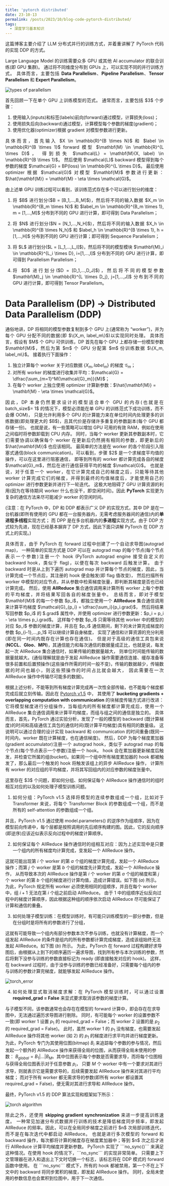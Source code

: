 ```yaml
---
title: 'pytorch distributed'
date: 23-10-13
permalink: /posts/2023/10/blog-code-pytorch-distributed/
tags:
  - 深度学习基本知识
---
```


<p style="text-align:justify; text-justify:inter-ideograph;">这篇博客主要介绍了 LLM 分布式并行的训练方式，并着重讲解了 PyTorch 代码的实现 DDP 的方式。</p>

<p style="text-align:justify; text-justify:inter-ideograph;">Large Language Model 的训练需要众多 GPU 或其他 AI accumulator 的联合训练(即 GPU 集群)。
通过将不同维度分布到 GPUs 上，可以实现不同的并行训练方式。
具体而言，主要包括 <b>Data Parallelism</b>、<b>Pipeline Parallelism</b>、<b>Tensor Parallelism</b> 和 <b>Expert Parallelism</b>。</p>

![types of parallelism](/images/train_parallelism.png)

<p style="text-align:justify; text-justify:inter-ideograph;">首先回顾一下在单个 GPU 上训练模型的范式。
通常而言，主要包括 $3$ 个步骤：</p>

1. 使用输入(inputs)和标签(labels)前向(forward)通过模型，计算损失(loss)；
2. 使用损失后向(backward)通过模型，计算模型每个参数的梯度(gradient)；
3. 使用优化器(optimizer)根据 gradient 对模型参数进行更新。

<p style="text-align:justify; text-justify:inter-ideograph;">具体而言，首先输入 $X \in \mathbb{R}^{B \times N}$ 和 $label \in \mathbb{R}^{B \times 1}$ forward 模型 $\mathbf{M} \in \mathbb{R}^{L \times D}$，
得到损失 $\mathcal{L} = \mathbf{M}(X, label) \in \mathbb{R}^{B \times 1}$。
然后使用 $\mathcal{L}$ backward 模型得到每个参数的梯度 $\mathcal{G} = BP(loss) \in \mathbb{R}^{L \times D}$。
最后使用 optimizer 根据 $\mathcal{G}$ 对模型 $\mathbf{M}$ 参数进行更新：$\hat{\mathbf{M}} = \mathbf{M} - \eta \times \mathcal{G}$。</p>

<p style="text-align:justify; text-justify:inter-ideograph;">由上述单 GPU 训练过程可以看到，该训练范式存在多个可以进行划分的维度：</p>

1. <p style="text-align:justify; text-justify:inter-ideograph;">将 $B$ 进行划分($B = [B_1,...,B_M]$)，然后将不同的输入数据 $X_m \in \mathbb{R}^{B_m \times N}$ 和 $label_m \in \mathbb{R}^{B_m \times 1}, m = [1,...,M]$ 分布到不同的 GPU 进行计算，即可得到 Data Parallelism；</p>
2. <p style="text-align:justify; text-justify:inter-ideograph;">将 $N$ 进行划分($N = [N_1,...,N_H]$)，然后将不同的输入数据 $X_h \in \mathbb{R}^{B \times N_h}$ 和 $label_h \in \mathbb{R}^{B \times 1}, h = [1,...,H]$ 分布到不同的 GPU 进行计算；即可得到 Sequence Parallelism；</p>
3. <p style="text-align:justify; text-justify:inter-ideograph;">将 $L$ 进行划分($L = [L_1,...,L_I]$)，然后将不同的模型模块 $\mathbf{M}_i \in \mathbb{R}^{L_i \times D}, i=[1,...,I]$ 分布到不同的 GPU 进行计算，即可得到 Parallelism Parallelism；</p>
4. <p style="text-align:justify; text-justify:inter-ideograph;">将 $D$ 进行划分($D = [D_1,...,D_J]$)，然后将不同的模型参数 $\mathbf{M}_j \in \mathbb{R}^{L \times D_j}, j=[1,...,J]$ 分布到不同的 GPU 进行计算，即可得到 Tensor Parallelism。</p>


Data Parallelism (DP) $\rightarrow$ Distributed Data Parallelism (DDP)
===

<p style="text-align:justify; text-justify:inter-ideograph;">通俗地讲，DP 将相同的模型参数复制到多个 GPU 上(通常称为 “worker”)，并为每个 GPU 分配不同的数据(即 $\{X_m, label_m\}$)以实现同时处理。
具体而言，假设有 $M$ 个 GPU 可供训练，DP 首先在每个 GPU 上都存储一份模型参数 $\mathbf{M}$，然后为第 $m$ 个 GPU 分配第 $m$ 份训练数据 $\{X_m, label_m\}$。
接着执行下面操作：</p>

1. 独立计算每个 worker 关于对应数据 $\{X_m, label_m\}$ 的梯度 $\mathcal{G}_m$；
2. 对所有 worker 的梯度进行收集并平均：$\mathcal{G} = \dfrac{\sum_{m=1}^M{\mathcal{G}_m}}{M}$；
3. 在每个 worker 上独立使用 optimizer 计算新参数：$\hat{\mathbf{M}} = \mathbf{M} - \eta \times \mathcal{G}$。

<p style="text-align:justify; text-justify:inter-ideograph;">因此，DP 本身仍然要求设计的模型适合单个 GPU 的内存(也就是在 batch_size$= 1$ 的情况下，模型必须能在单 GPU 的训练范式下成功训练，而不会爆 OOM)，
只是允许利用多个 GPU 的计算能力来在单位时间内处理更多的训练数据(即处理更大的 $B$)，且其代价是存储许多重复的参数副本(每个 GPU 都存储一份)。
也就是说，有一些策略可以增加 GPU 可用的有效 RAM，例如在使用之间临时将参数卸载到 CPU 内存。
同时，当每个 worker 更新其参数副本时，它们需要协调以确保每个 worker 在更新后仍然拥有相同的参数，即更新后的 $\hat{\mathbf{M}}$ 也应该相同。
最简单的方法是在 worker 的各个阶段引入阻塞式通信(block communication)。可以看到，步骤 $2$ 是一个求梯度平均值的操作，可以在这里进行阻塞通信，
即等到所有的 worker 都计算完成各自的梯度 $\mathcal{G}_m$，然后在进行通信获得平均的梯度 $\mathcal{G}$。
也就是说，对于任意一个 worker，在它计算完成自己的梯度之后，只能等待其他 worker 计算完成它们的梯度，并得到最终的均值梯度后，才能使用自己的 optimizer 进行参数更新并进行下一轮迭代。
这极大地阻碍了 GPU 计算资源的利用(因为在等待期间 worker 什么也没干，即空闲时间)。因此 <b>PyTorch</b> 实现更为复杂的通信方法来尽可能减少 worker 的空闲时间。</p>

<p style="text-align:justify; text-justify:inter-ideograph;">(注意：在 PyTorch 中，DP 和 DDP 都表示广义 DP 的实现方式，其中 DP 是在一台机器(即所有使用的 GPU 都在一台服务器内，无需考虑服务器间的通信)内的<b>单进程多线程</b>实现方式；
而 DPP 是在多台机器内的<b>多进程</b>实现方式。由于 DDP 方式较为先进，现在已经基本摒弃了 DP 方式，因此下面只讲解 PyTorch 在 DDP 方式上的实现。)

<p style="text-align:justify; text-justify:inter-ideograph;">具体而言，由于 PyTorch 在 forward 过程中创建了一个自动求导图(autograd map)，
一种简单的实现方式是 DDP 可以在 autograd map 的每个节点(每个节点表示一个参数)注册一个 hook (PyTorch autograd engine 接受自定义的 backward hook，类似于 flag)，以便在每次 backward 后触发计算。
由于 backward 时是从上到下遍历 autograd map 并计算每个节点的梯度，因此，当计算完成一个节点后，其注册的 hook 便会触发(即 flag 值改变)，
然后扫描所有 worker 中模型的对应节点，并从参数中检索梯度张量，即判断其梯度是否也已经计算完成。
然后，使用 <b>AllReduce</b> 集合通信调用来计算所有 worker 上每个参数的平均梯度，并将结果写回各自的梯度张量中。
总结而言，即对于模型 $\mathbf{M}$ 的每一个参数 $p_i$，都独立使用一个 <b>AllReduce</b> 集合通信调用来计算平均梯度 $\mathcal{G}_{p_i} = \dfrac{\sum_i}{p_i.grad}$，
然后将结果写回参数 $p_i$ 的 $.grad$ 属性中，并使用 optimizer 进行参数更新：$p_i = p_i - \eta \times p_i.grad$。
这样每个参数 $p_i$ 只需等待其他 worker 中的模型的对应 $p_i$ 参数的梯度计算，并且在 $p_i$ 通信期间，剩下的未计算完成梯度的参数 $p_{i-1},...,p_1$ 可以继续计算自身梯度，
实现了通信和计算资源的充分利用(即在同一时间内既存在计算也存在通信)。
但是对于高级的通信工具包来说(<b>NCCL</b>、<b>Gloo</b>、<b>MPI</b>)，其通信能力和每次通信的数据量成正比，也就是说，每发起一次 AllReduce 集合通信时，如果传输的数据量越大，
则单位时间能传输的数据量就越大。(通俗理解就是由于发起 AllReduce 操作需要通信连接、缓存准备等很多前置和后置预操作(这些操作所需的时间一般不变)，传输的数据越少，传输数据的时间也越小，则这些预操作的时间占比就会越大，
因此需要在一次 AllReduce 操作中传输尽可能多的数据)。</p>

<p style="text-align:justify; text-justify:inter-ideograph;">根据上述分析，不能等到所有梯度计算完成再一次性全部传输，也不能每个梯度都完成后就立刻传输。因此在 <a href="https://arxiv.org/abs/2006.15704" target="_blank">Pytorch v1.5</a> 中，
其使用了 <b>bucketing gradients + overlapping computation with communication</b> 的块梯度传输方式进行改进：它将模型梯度进行分组操作，当每组内的所有梯度都计算完成后，使用一个 AllReduce 集合通信调用来计算平均梯度，而组与组之间的通信是独立的。
具体而言，首先，PyTorch 通过实验分析，发现了一般的模型的 backward (既计算梯度)的时间和高级通信工具包的通信时间(既计算平均梯度)具有相同的数量级。
这说明可以通过合理的设计实现 backward 和 communication 的时间重叠(既同一时间内，worker 既在计算梯度，也在通信梯度)。
然后，DDP 为每个梯度累加器(gradient accumulator)注册一个 autograd hook，类似于 autograd map 的每个节点(每个节点表示一个参数)注册一个 hook。
hook 会在累加器更新梯度后触发，并检查它所属的组(bucket)。如果同一个组中所有梯度累加器的 hook 都被触发了，那么最后一个触发的 hook 将触发该组上的异步 AllReduce 操作，
计算所有 worker 的对应组的平均梯度，并将其写回组内的对应参数的梯度张量中。</p>

<p style="text-align:justify; text-justify:inter-ideograph;">这里存在 $3$ 个问题，即如何分组、如何保证每个 AllReduce 操作通信时的组时相互对应的以及如何处理子模型训练问题。</p>

1. <p style="text-align:justify; text-justify:inter-ideograph;">如何分组：PyTorch v1.5 选择将模型的连续参数组成一个组，比如对于 Transformer 来说，将每个 Transformer Block 的参数组成一个组，而不是所有的 self-attention 的参数组成一个组。
并且，PyTorch v1.5 通过使用 model.parameters() 的逆序作为组顺序，因为在模型前向传递中，每个层都是按照调用的先后顺序构建的图。因此，它的反向顺序(即逆序)应该近似表示反向过程中的梯度计算顺序。</p>

2. <p style="text-align:justify; text-justify:inter-ideograph;">如何保证每个 AllReduce 操作通信时的组相互对应：因为上述实现中是只要一个组内的所有梯度均计算完成，变发起一个 AllReduce 操作。
这就可能出现第 $i$ 个 worker 的第 $a$ 个组的梯度计算完成，发起一个 AllReduce 操作；而第 $j$ 个 worker 是第 $b$ 个组的梯度先计算完成，发起一个 AllReduce 操作，
从而导致本次的 AllReduce 操作是第 $i$ 个 worker 的第 $a$ 个组的梯度和第 $j$ 个 worker 的第 $b$ 个组的梯度进行计算均值，造成计算错误。如下图 $(a)$ 所示。
为此，PyTorch 规定所有 worker 必须使用相同的组顺序，并且在每个 worker 中，组 $i+1$ 无法在第 $i$ 个组之前启动 AllReduce。
由于 1 中的组顺序近似反向过程中的梯度计算顺序，因此根据这种组的顺序依次启动 AllReduce 尽可能保证了计算和通信的重叠。</p>

3. <p style="text-align:justify; text-justify:inter-ideograph;">如何处理子模型训练：在模型训练时，有可能只训练模型的一部分参数，但是在分组时是将所有的参数进行了分组，
这就有可能导致一个组内有部分参数本次不参与训练，也就没有计算梯度，而一个组发起 AllReduce 的条件是组内的所有参数都计算完成梯度，造成该组始终无法发起 AllReduce。如下图 $(b)$ 所示。
为此，PyTorch 在 forward 过程构建好求导图后，由根据从上到下的顺序遍历一遍求导图，找到所有参与本次训练的参数，然后将剩下没参与训练的参数直接标记为 ready (即直接触发对应的 hook)。
这样，在 backward 过程时，由于没参与训练的参数已经准备好，只需要每个组内的参与训练的参数计算完梯度，就能够发起 AllReduce 操作。</p>

![torch_error](/images/torch_DDP_error.png)

4. <p style="text-align:justify; text-justify:inter-ideograph;">如何处理显式取消梯度求解：在 PyTorch 模型训练时，可以通过设置 <b>required_grad = False</b> 来显式要求取消该参数的梯度计算。
与子模型不同，该参数通常也会存在在模型的 forward 计算中，即会存在在求导图中，无法通过遍历求导图进行剔除。
同时，有可能每个 worker 的设置参数不一致(即 worker $1$ 设置 $p_1$ 的 required_grad = False；而 worker $2$ 设置的是 $p_2$ 的 required_grad = False)。
此时，虽然 worker $1$ 的 $p_1$ 没有梯度，也需要发起 AllReduce 操作将其他 worker (如 $2$) 的 $p_1$ 的梯度进行求平均并进行梯度更新。
为此，PyTorch 专门为其使用位图(bitmap) $B_i$ 来追踪每个参数的参与情况，然后发起一个额外的 AllReduce 操作来获得全局的位图，从而获得全局未使用的参数：
$B_{global} = B_1 | ... | B_M$。其中位图表示每个参数是否需要求导，而将每个位图相与获得全局位图表示对于任意参数 $p_i$，
只要 $M$ 个 worker 中有一个要求对其进行求导，则就表示它是需要求导的，后续需要发起 AllReduce 操作来对其进行平均梯度；
而对于所有 worker 都无需求导的参数(即所有 worker 都设置其 required_grad = False)，便无需对其进行求导和 AllReduce 操作。</p>

<p style="text-align:justify; text-justify:inter-ideograph;">最终，PyTorch v1.5 的 DDP 算法实现和框架如下所示：</p>

![torch algorithm](/images/paper_torch_DDP.png)

<p style="text-align:justify; text-justify:inter-ideograph;">除此之外，还使用 <b>skipping gradient synchronization</b> 来进一步提高训练速度。
一种常见加速分布式数据并行训练的技术是降低梯度同步频率，即发起 AllReduce 的频率。因此，可以在全局同步梯度之前进行 $n$ 次局部训练迭代，而不是在每次迭代中都启动 AllReduce。
也就是进行多次模型的 forward 和 backward 操作，每次都将计算的梯度存在梯度累加器中；等到 $n$ 次之后才进行 AllReduce 计算平均梯度并更新参数。
PyTorch 实现了 ```no_sync()``` 来满足这种情况。在使用 hook 的情况下，```no_sync``` 的实现非常简单。
只需要上下文管理器在进入和退出上下文时切换一个标志，该标志将在 DDP 模式的 forward 函数中使用。
在 ```no_sync``` 模式下，所有的 hook 都被禁用，第一个不在上下文中的 backward 将同步累积的梯度，即发起 AllReduce 操作。
同时，全局未使用的参数信息也会累积到位图中，用于下一次通信。</p>


